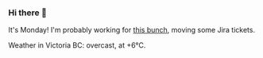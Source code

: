 ### Hi there :wave:

It's Monday! I'm probably working for [this bunch](https://github.com/kohofinancial), moving some Jira tickets.

Weather in Victoria BC: overcast, at +6°C.
